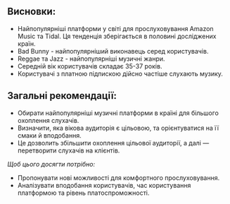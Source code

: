 ## Висновки:
- Найпопулярніші платформи у світі для прослуховування Amazon Music та Tidal. Ця тенденція зберігається в половині досліджених країн.
- Bad Bunny - найпопулярніший виконавець серед користувачів.
- Reggae та Jazz - найпопулярніші музичні жанри.
- Середній вік користувачів складає 35-37 років.
- Користувачі з платною підпискою дійсно частіше слухають музику.
## Загальні рекомендації:
- Обирати найпопулярніші музичні платформи в країні для більшого охоплення слухачів.
- Визначити, яка вікова аудиторія є цільовою, та орієнтуватися на її смаки й вподобання.
- Це дозволить збільшити охоплення цільової аудиторії, а далі — перетворити слухачів на клієнтів.
  
_Щоб цього досягти потрібно:_
- Пропонувати нові можливості для комфортного прослуховування.
- Аналізувати вподобання користувачів, час користування платформою та рівень платоспроможності.
